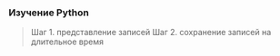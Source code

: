### Изучение Python
> Шаг 1. представление записей
> Шаг 2. сохранение записей на длительное время
> 